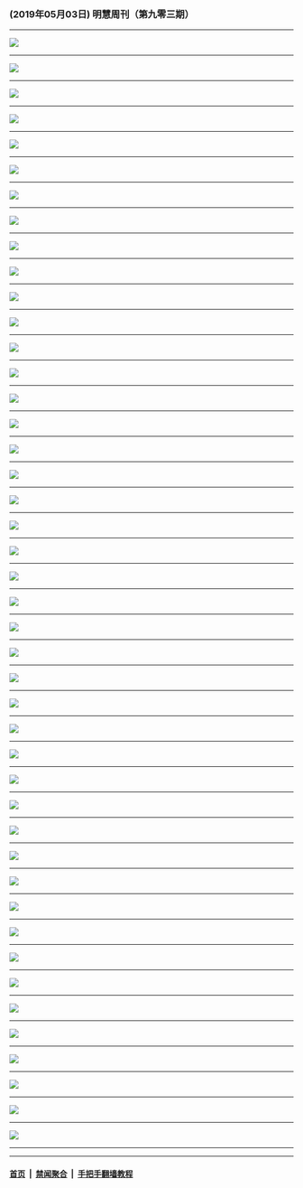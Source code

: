 ### (2019年05月03日) 明慧周刊（第九零三期） 

---

<img src="http://qikan.minghui.org/mhqkpage/qikanimage/2019/05/03/mhweekly903_read-online1.png"/><hr/>
<img src="http://qikan.minghui.org/mhqkpage/qikanimage/2019/05/03/mhweekly903_read-online2.png"/><hr/>
<img src="http://qikan.minghui.org/mhqkpage/qikanimage/2019/05/03/mhweekly903_read-online3.png"/><hr/>
<img src="http://qikan.minghui.org/mhqkpage/qikanimage/2019/05/03/mhweekly903_read-online4.png"/><hr/>
<img src="http://qikan.minghui.org/mhqkpage/qikanimage/2019/05/03/mhweekly903_read-online5.png"/><hr/>
<img src="http://qikan.minghui.org/mhqkpage/qikanimage/2019/05/03/mhweekly903_read-online6.png"/><hr/>
<img src="http://qikan.minghui.org/mhqkpage/qikanimage/2019/05/03/mhweekly903_read-online7.png"/><hr/>
<img src="http://qikan.minghui.org/mhqkpage/qikanimage/2019/05/03/mhweekly903_read-online8.png"/><hr/>
<img src="http://qikan.minghui.org/mhqkpage/qikanimage/2019/05/03/mhweekly903_read-online9.png"/><hr/>
<img src="http://qikan.minghui.org/mhqkpage/qikanimage/2019/05/03/mhweekly903_read-online10.png"/><hr/>
<img src="http://qikan.minghui.org/mhqkpage/qikanimage/2019/05/03/mhweekly903_read-online11.png"/><hr/>
<img src="http://qikan.minghui.org/mhqkpage/qikanimage/2019/05/03/mhweekly903_read-online12.png"/><hr/>
<img src="http://qikan.minghui.org/mhqkpage/qikanimage/2019/05/03/mhweekly903_read-online13.png"/><hr/>
<img src="http://qikan.minghui.org/mhqkpage/qikanimage/2019/05/03/mhweekly903_read-online14.png"/><hr/>
<img src="http://qikan.minghui.org/mhqkpage/qikanimage/2019/05/03/mhweekly903_read-online15.png"/><hr/>
<img src="http://qikan.minghui.org/mhqkpage/qikanimage/2019/05/03/mhweekly903_read-online16.png"/><hr/>
<img src="http://qikan.minghui.org/mhqkpage/qikanimage/2019/05/03/mhweekly903_read-online17.png"/><hr/>
<img src="http://qikan.minghui.org/mhqkpage/qikanimage/2019/05/03/mhweekly903_read-online18.png"/><hr/>
<img src="http://qikan.minghui.org/mhqkpage/qikanimage/2019/05/03/mhweekly903_read-online19.png"/><hr/>
<img src="http://qikan.minghui.org/mhqkpage/qikanimage/2019/05/03/mhweekly903_read-online20.png"/><hr/>
<img src="http://qikan.minghui.org/mhqkpage/qikanimage/2019/05/03/mhweekly903_read-online21.png"/><hr/>
<img src="http://qikan.minghui.org/mhqkpage/qikanimage/2019/05/03/mhweekly903_read-online22.png"/><hr/>
<img src="http://qikan.minghui.org/mhqkpage/qikanimage/2019/05/03/mhweekly903_read-online23.png"/><hr/>
<img src="http://qikan.minghui.org/mhqkpage/qikanimage/2019/05/03/mhweekly903_read-online24.png"/><hr/>
<img src="http://qikan.minghui.org/mhqkpage/qikanimage/2019/05/03/mhweekly903_read-online25.png"/><hr/>
<img src="http://qikan.minghui.org/mhqkpage/qikanimage/2019/05/03/mhweekly903_read-online26.png"/><hr/>
<img src="http://qikan.minghui.org/mhqkpage/qikanimage/2019/05/03/mhweekly903_read-online27.png"/><hr/>
<img src="http://qikan.minghui.org/mhqkpage/qikanimage/2019/05/03/mhweekly903_read-online28.png"/><hr/>
<img src="http://qikan.minghui.org/mhqkpage/qikanimage/2019/05/03/mhweekly903_read-online29.png"/><hr/>
<img src="http://qikan.minghui.org/mhqkpage/qikanimage/2019/05/03/mhweekly903_read-online30.png"/><hr/>
<img src="http://qikan.minghui.org/mhqkpage/qikanimage/2019/05/03/mhweekly903_read-online31.png"/><hr/>
<img src="http://qikan.minghui.org/mhqkpage/qikanimage/2019/05/03/mhweekly903_read-online32.png"/><hr/>
<img src="http://qikan.minghui.org/mhqkpage/qikanimage/2019/05/03/mhweekly903_read-online33.png"/><hr/>
<img src="http://qikan.minghui.org/mhqkpage/qikanimage/2019/05/03/mhweekly903_read-online34.png"/><hr/>
<img src="http://qikan.minghui.org/mhqkpage/qikanimage/2019/05/03/mhweekly903_read-online35.png"/><hr/>
<img src="http://qikan.minghui.org/mhqkpage/qikanimage/2019/05/03/mhweekly903_read-online36.png"/><hr/>
<img src="http://qikan.minghui.org/mhqkpage/qikanimage/2019/05/03/mhweekly903_read-online37.png"/><hr/>
<img src="http://qikan.minghui.org/mhqkpage/qikanimage/2019/05/03/mhweekly903_read-online38.png"/><hr/>
<img src="http://qikan.minghui.org/mhqkpage/qikanimage/2019/05/03/mhweekly903_read-online39.png"/><hr/>
<img src="http://qikan.minghui.org/mhqkpage/qikanimage/2019/05/03/mhweekly903_read-online40.png"/><hr/>
<img src="http://qikan.minghui.org/mhqkpage/qikanimage/2019/05/03/mhweekly903_read-online41.png"/><hr/>
<img src="http://qikan.minghui.org/mhqkpage/qikanimage/2019/05/03/mhweekly903_read-online42.png"/><hr/>
<img src="http://qikan.minghui.org/mhqkpage/qikanimage/2019/05/03/mhweekly903_read-online43.png"/><hr/>
<img src="http://qikan.minghui.org/mhqkpage/qikanimage/2019/05/03/mhweekly903_read-online44.png"/><hr/>


---

#### [首页](../../../..) &nbsp;|&nbsp; [禁闻聚合](https://github.com/gfw-breaker/banned-news) &nbsp;|&nbsp; [手把手翻墙教程](https://github.com/gfw-breaker/guides) 
